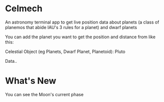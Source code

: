 # Celmech
An astronomy terminal app to get live position data about planets (a class of planemos that abide IAU's 3 rules for a planet)  and dwarf planets

You can add the planet you want to get the position and distance from like this:

Celestial Object (eg Planets, Dwarf Planet, Planetoid): Pluto

Data..


# What's New

You can see the Moon's current  phase


